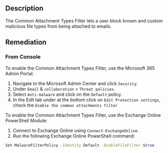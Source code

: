 ## Description

The Common Attachment Types Filter lets a user block known and custom malicious file types from being attached to emails.

## Remediation

### From Console

To enable the Common Attachment Types Filter, use the Microsoft 365 Admin Portal:

1. Navigate to the Microsoft Admin Center and click `Security`.
2. Under `Email` & `collaboration` > `Threat policies`.
3. Select `Anti-malware` and click on the `Default` policy.
4. In the Edit tab under at the bottom click on `Edit Protection settings`, check the `Enable the common attachments filter`

To enable the Common Attachment Types Filter, use the Exchange Online PowerShell Module:

1. Connect to Exchange Online using `Connect-ExchangeOnline`.
2. Run the following Exchange Online PowerShell command:

```bash
Set-MalwareFilterPolicy -Identity Default -EnableFileFilter $true
```
